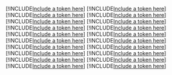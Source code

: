 [!INCLUDE[Include a token here](refs1521510989327/r1.md)]
[!INCLUDE[Include a token here](refs1521510989327/r2.md)]
[!INCLUDE[Include a token here](refs1521510989327/r3.md)]
[!INCLUDE[Include a token here](refs1521510989327/r4.md)]
[!INCLUDE[Include a token here](refs1521510989327/r5.md)]
[!INCLUDE[Include a token here](refs1521510989327/r6.md)]
[!INCLUDE[Include a token here](refs1521510989327/r7.md)]
[!INCLUDE[Include a token here](refs1521510989327/r8.md)]
[!INCLUDE[Include a token here](refs1521510989327/r9.md)]
[!INCLUDE[Include a token here](refs1521510989327/r10.md)]
[!INCLUDE[Include a token here](refs1521510989327/r11.md)]
[!INCLUDE[Include a token here](refs1521510989327/r12.md)]
[!INCLUDE[Include a token here](refs1521510989327/r13.md)]
[!INCLUDE[Include a token here](refs1521510989327/r14.md)]
[!INCLUDE[Include a token here](refs1521510989327/r15.md)]
[!INCLUDE[Include a token here](refs1521510989327/r16.md)]
[!INCLUDE[Include a token here](refs1521510989327/r17.md)]
[!INCLUDE[Include a token here](refs1521510989327/r18.md)]
[!INCLUDE[Include a token here](refs1521510989327/r19.md)]
[!INCLUDE[Include a token here](refs1521510989327/r20.md)]